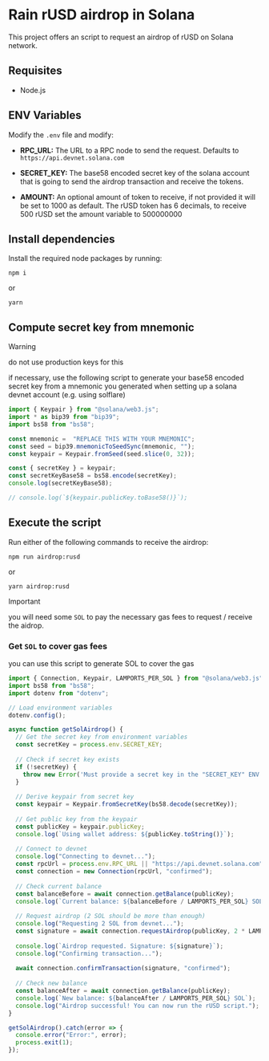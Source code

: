 # Rain rUSD airdrop in Solana

This project offers an script to request an airdrop of rUSD on Solana network.

## Requisites

* Node.js

## ENV Variables

Modify the  `.env` file and modify:

* **RPC_URL:** The URL to a RPC node to send the request. Defaults to `https://api.devnet.solana.com`

* **SECRET_KEY:** The base58 encoded secret key of the solana account that is going to send the airdrop transaction and receive the tokens.

* **AMOUNT:** An optional amount of token to receive, if not provided it will be set to 1000 as default. The rUSD token has 6 decimals, to receive 500 rUSD set the amount variable to 500000000

## Install dependencies

Install the required node packages by running:

```
npm i
```

or 

```
yarn
```

## Compute secret key from mnemonic

> [!WARNING]
> do not use production keys for this

if necessary, use the following script to generate your base58 encoded secret key from a mnemonic you generated when setting up a solana devnet account (e.g. using solflare)

```typescript
import { Keypair } from "@solana/web3.js";
import * as bip39 from "bip39";
import bs58 from "bs58";

const mnemonic =  "REPLACE THIS WITH YOUR MNEMONIC";
const seed = bip39.mnemonicToSeedSync(mnemonic, "");
const keypair = Keypair.fromSeed(seed.slice(0, 32));

const { secretKey } = keypair;
const secretKeyBase58 = bs58.encode(secretKey);
console.log(secretKeyBase58);

// console.log(`${keypair.publicKey.toBase58()}`);
```

## Execute the script

Run either of the following commands to receive the airdrop:

```
npm run airdrop:rusd
```

or

```
yarn airdrop:rusd
```


> [!IMPORTANT]
> you will need some `SOL` to pay the necessary gas fees to request / receive the aidrop.

### Get `SOL` to cover gas fees

you can use this script to generate SOL to cover the gas
```typescript
import { Connection, Keypair, LAMPORTS_PER_SOL } from "@solana/web3.js";
import bs58 from "bs58";
import dotenv from "dotenv";

// Load environment variables
dotenv.config();

async function getSolAirdrop() {
  // Get the secret key from environment variables
  const secretKey = process.env.SECRET_KEY;
  
  // Check if secret key exists
  if (!secretKey) {
    throw new Error('Must provide a secret key in the "SECRET_KEY" ENV var');
  }
  
  // Derive keypair from secret key
  const keypair = Keypair.fromSecretKey(bs58.decode(secretKey));
  
  // Get public key from the keypair
  const publicKey = keypair.publicKey;
  console.log(`Using wallet address: ${publicKey.toString()}`);
  
  // Connect to devnet
  console.log("Connecting to devnet...");
  const rpcUrl = process.env.RPC_URL || "https://api.devnet.solana.com";
  const connection = new Connection(rpcUrl, "confirmed");
  
  // Check current balance
  const balanceBefore = await connection.getBalance(publicKey);
  console.log(`Current balance: ${balanceBefore / LAMPORTS_PER_SOL} SOL`);
  
  // Request airdrop (2 SOL should be more than enough)
  console.log("Requesting 2 SOL from devnet...");
  const signature = await connection.requestAirdrop(publicKey, 2 * LAMPORTS_PER_SOL);
  
  console.log(`Airdrop requested. Signature: ${signature}`);
  console.log("Confirming transaction...");
  
  await connection.confirmTransaction(signature, "confirmed");
  
  // Check new balance
  const balanceAfter = await connection.getBalance(publicKey);
  console.log(`New balance: ${balanceAfter / LAMPORTS_PER_SOL} SOL`);
  console.log("Airdrop successful! You can now run the rUSD script.");
}

getSolAirdrop().catch(error => {
  console.error("Error:", error);
  process.exit(1);
});
```
